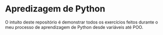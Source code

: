 # Apredizagem de Python
O intuito deste repositório é demonstrar todos os exercícios feitos durante o meu processo de aprendizagem de Python desde variáveis até POO.

